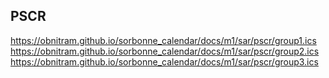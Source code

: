 ## PSCR
https://obnitram.github.io/sorbonne_calendar/docs/m1/sar/pscr/group1.ics
https://obnitram.github.io/sorbonne_calendar/docs/m1/sar/pscr/group2.ics
https://obnitram.github.io/sorbonne_calendar/docs/m1/sar/pscr/group3.ics

